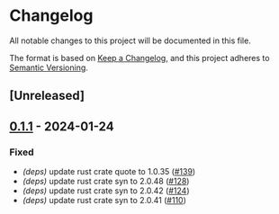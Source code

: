 # Changelog
All notable changes to this project will be documented in this file.

The format is based on [Keep a Changelog](https://keepachangelog.com/en/1.0.0/),
and this project adheres to [Semantic Versioning](https://semver.org/spec/v2.0.0.html).

## [Unreleased]

## [0.1.1](https://github.com/8xFF/atm0s-media-server/compare/atm0s-media-server-proc-macro-v0.1.0...atm0s-media-server-proc-macro-v0.1.1) - 2024-01-24

### Fixed
- *(deps)* update rust crate quote to 1.0.35 ([#139](https://github.com/8xFF/atm0s-media-server/pull/139))
- *(deps)* update rust crate syn to 2.0.48 ([#128](https://github.com/8xFF/atm0s-media-server/pull/128))
- *(deps)* update rust crate syn to 2.0.42 ([#124](https://github.com/8xFF/atm0s-media-server/pull/124))
- *(deps)* update rust crate syn to 2.0.41 ([#110](https://github.com/8xFF/atm0s-media-server/pull/110))
